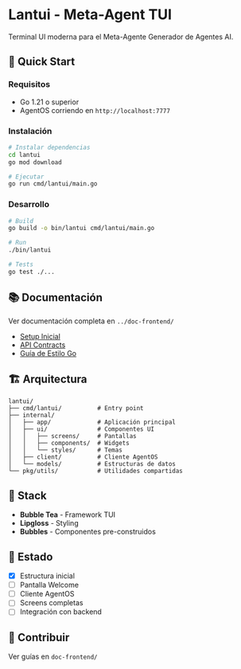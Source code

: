 # Lantui - Meta-Agent TUI

Terminal UI moderna para el Meta-Agente Generador de Agentes AI.

## 🚀 Quick Start

### Requisitos

- Go 1.21 o superior
- AgentOS corriendo en `http://localhost:7777`

### Instalación

```bash
# Instalar dependencias
cd lantui
go mod download

# Ejecutar
go run cmd/lantui/main.go
```

### Desarrollo

```bash
# Build
go build -o bin/lantui cmd/lantui/main.go

# Run
./bin/lantui

# Tests
go test ./...
```

## 📚 Documentación

Ver documentación completa en `../doc-frontend/`

- [Setup Inicial](../doc-frontend/setup-inicial.md)
- [API Contracts](../doc-frontend/api-contracts-agentos.md)
- [Guía de Estilo Go](../doc-frontend/guia-estilo-go.md)

## 🏗️ Arquitectura

```
lantui/
├── cmd/lantui/          # Entry point
├── internal/
│   ├── app/             # Aplicación principal
│   ├── ui/              # Componentes UI
│   │   ├── screens/     # Pantallas
│   │   ├── components/  # Widgets
│   │   └── styles/      # Temas
│   ├── client/          # Cliente AgentOS
│   └── models/          # Estructuras de datos
└── pkg/utils/           # Utilidades compartidas
```

## 🎨 Stack

- **Bubble Tea** - Framework TUI
- **Lipgloss** - Styling
- **Bubbles** - Componentes pre-construidos

## 📝 Estado

- [x] Estructura inicial
- [ ] Pantalla Welcome
- [ ] Cliente AgentOS
- [ ] Screens completas
- [ ] Integración con backend

## 🤝 Contribuir

Ver guías en `doc-frontend/`

